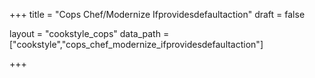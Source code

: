 +++
title = "Cops Chef/Modernize Ifprovidesdefaultaction"
draft = false

layout = "cookstyle_cops"
data_path = ["cookstyle","cops_chef_modernize_ifprovidesdefaultaction"]

+++

<!-- The content of this page is automatically generated from the
cops_chef_modernize_ifprovidesdefaultaction.yml file in github.com/chef/cookstyle/docs-chef-io/data/cookstyle. -->
